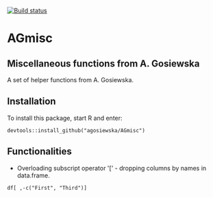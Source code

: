 [![Build status](https://ci.appveyor.com/api/projects/status/4qquwvfuv6vw30ct?svg=true)](https://ci.appveyor.com/project/agosiewska/agmisc)

# AGmisc

## Miscellaneous functions from A. Gosiewska
A set of helper functions from A. Gosiewska.

## Installation 
To install this package, start R and enter:
```
devtools::install_github("agosiewska/AGmisc")
```

## Functionalities
* Overloading subscript operator '[' - dropping columns by names in data.frame.
```
df[ ,-c("First", "Third")]
```
